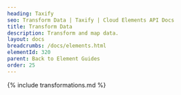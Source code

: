 ```yaml
---
heading: Taxify
seo: Transform Data | Taxify | Cloud Elements API Docs
title: Transform Data
description: Transform and map data.
layout: docs
breadcrumbs: /docs/elements.html
elementId: 320
parent: Back to Element Guides
order: 25
---
```


{% include transformations.md %}
